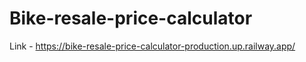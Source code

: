 # Bike-resale-price-calculator

Link - https://bike-resale-price-calculator-production.up.railway.app/
